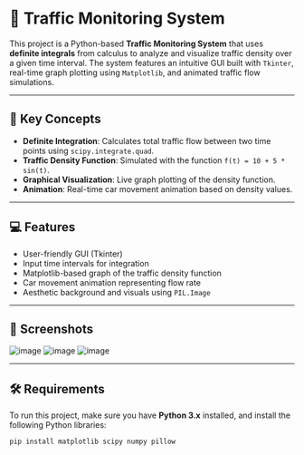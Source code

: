 # 🚦 Traffic Monitoring System 

This project is a Python-based **Traffic Monitoring System** that uses **definite integrals** from calculus to analyze and visualize traffic density over a given time interval. The system features an intuitive GUI built with `Tkinter`, real-time graph plotting using `Matplotlib`, and animated traffic flow simulations.

---

## 🧠 Key Concepts

- **Definite Integration**: Calculates total traffic flow between two time points using `scipy.integrate.quad`.
- **Traffic Density Function**: Simulated with the function `f(t) = 10 + 5 * sin(t)`.
- **Graphical Visualization**: Live graph plotting of the density function.
- **Animation**: Real-time car movement animation based on density values.

---

## 💻 Features

- User-friendly GUI (Tkinter)
- Input time intervals for integration
- Matplotlib-based graph of the traffic density function
- Car movement animation representing flow rate
- Aesthetic background and visuals using `PIL.Image`

---

## 📸 Screenshots

![image](https://github.com/user-attachments/assets/61983e55-3fda-4173-ae68-a7e70c16e47a)
![image](https://github.com/user-attachments/assets/99b03a67-a89f-4ad4-9618-18ae9fa42860)
![image](https://github.com/user-attachments/assets/52fb57ac-3acd-4d72-bd0c-3d5097e7c390)

---

## 🛠️ Requirements

To run this project, make sure you have **Python 3.x** installed, and install the following Python libraries:

```bash
pip install matplotlib scipy numpy pillow



